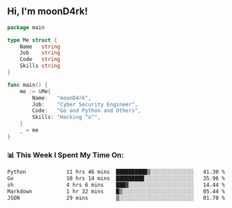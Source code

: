 <h2> Hi, I'm moonD4rk!</h2>

```go
package main

type Me struct {
	Name   string
	Job    string
	Code   string
	Skills string
}

func main() {
	me := &Me{
		Name:   "moonD4rk",
		Job:    "Cyber Security Engineer",
		Code:   "Go and Python and Others",
		Skills: "Hacking ^o^",
	}
	_ = me
}
```

<h3>📊 This Week I Spent My Time On:</h3>
<!-- <img align='right' src="https://github-readme-stats.vercel.app/api?username=moond4rk&show_icons=true&theme=radical", width="300" height="150"> -->

<!--START_SECTION:waka-->

```txt
Python             11 hrs 46 mins  ██████████▒░░░░░░░░░░░░░░   41.30 %
Go                 10 hrs 14 mins  █████████░░░░░░░░░░░░░░░░   35.96 %
sh                 4 hrs 6 mins    ███▓░░░░░░░░░░░░░░░░░░░░░   14.44 %
Markdown           1 hr 32 mins    █▒░░░░░░░░░░░░░░░░░░░░░░░   05.44 %
JSON               29 mins         ▒░░░░░░░░░░░░░░░░░░░░░░░░   01.70 %
```

<!--END_SECTION:waka-->

